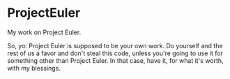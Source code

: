 # ProjectEuler
My work on Project Euler.

So, yo: Project Euler is supposed to be your own work.  Do yourself
and the rest of us a favor and don't steal this code, unless you're
going to use it for something other than Project Euler.  In that case,
have it, for what it's worth, with my blessings.
